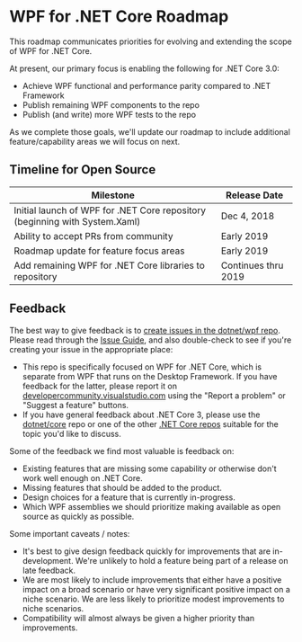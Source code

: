 # WPF for .NET Core Roadmap

This roadmap communicates priorities for evolving and extending the scope of WPF for .NET Core.

At present, our primary focus is enabling the following for .NET Core 3.0:

* Achieve WPF functional and performance parity compared to .NET Framework
* Publish remaining WPF components to the repo
* Publish (and write) more WPF tests to the repo

As we complete those goals, we'll update our roadmap to include additional feature/capability areas we will focus on next.

## Timeline for Open Source
| Milestone | Release Date |
|---|---|
|Initial launch of WPF for .NET Core repository (beginning with System.Xaml)|Dec 4, 2018|
|Ability to accept PRs from community|Early 2019|
|Roadmap update for feature focus areas|Early 2019|
|Add remaining WPF for .NET Core libraries to repository|Continues thru 2019|

## Feedback
The best way to give feedback is to [create issues in the dotnet/wpf repo](https://github.com/dotnet/wpf/issues/).  Please read through the [Issue Guide](https://github.com/dotnet/wpf/blob/master/Documentation/issue-guide.md), and also double-check to see if you're creating your issue in the appropriate place:

* This repo is specifically focused on WPF for .NET Core, which is separate from WPF that runs on the Desktop Framework.  If you have feedback for the latter, please report it on [developercommunity.visualstudio.com](https://developercommunity.visualstudio.com/) using the "Report a problem" or "Suggest a feature" buttons.
* If you have general feedback about .NET Core 3, please use the [dotnet/core](https://github.com/dotnet/core) repo or one of the other [.NET Core repos](https://github.com/dotnet/core/blob/master/Documentation/core-repos.md) suitable for the topic you'd like to discuss.

Some of the feedback we find most valuable is feedback on:

* Existing features that are missing some capability or otherwise don't work well enough on .NET Core.
* Missing features that should be added to the product.
* Design choices for a feature that is currently in-progress.
* Which WPF assemblies we should prioritize making available as open source as quickly as possible.

Some important caveats / notes:

* It's best to give design feedback quickly for improvements that are in-development.  We're unlikely to hold a feature being part of a release on late feedback.
* We are most likely to include improvements that either have a positive impact on a broad scenario or have very significant positive impact on a niche scenario.  We are less likely to prioritize modest improvements to niche scenarios.
* Compatibility will almost always be given a higher priority than improvements.
